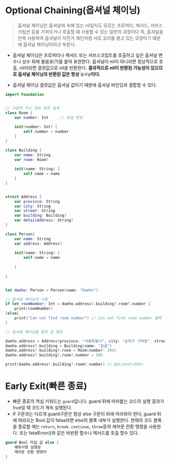 #  Optional Chaining(옵셔널 체이닝)

> 옵셔널 체이닝은 옵셔널에 속해 있는 nil일지도 모르는 프로퍼티, 메서드, 서브스크립션 등을 가져오거나 호출할 떄 사용할 수 있는 일련의 과정이다
> 즉, 옵셔널을 반복 사용하여 옵셔널이 자전거 체인처럼 서로 꼬리를 물고 있는 모양이기 떄문에 옵셔널 체이닝이라고 부른다.

- 옵셔널 체이닝은 프로퍼티나 메서드 또는 서브스크립트를 호출하고 싶은 옵셔널 변수나 상수 뒤에 물음표(?)를 붙혀 표현한다. 옵셔널이 nil이 아니라면 정상적으로 호출, nil이라면 결괏값으로 nil을 반환한다.
  **결과적으로 nil이 반환된 가능성이 있으므로 옵셔널 체이닝의 반환된 값은 항상** `옵셔널`**이다.**

- 옵셔널 체이닝 결괏값은 옵셔널 값이기 때문에 옵셔널 바인딩과 결합할 수 있다.
  

```Swift
import Foundation


// 사람의 주소 정보 표현 설계
class Room {
    var number: Int     // 호실 번호
    
    init(number: Int) {
        self.number = number
    }
}

class Building {
    var name: String
    var room: Room?
    
    init(name: String) {
        self.name = name
    }
}


struct Address {
    var province: String
    var city: String
    var street: String
    var building: Building?
    var detailAddress: String?
}

class Person{
    var name: String
    var address: Address?
    
    init(name: String) {
        self.name = name
      
    }
    
}


let daeho: Person = Person(name: "Daeho")

// 옵셔널 체이닝의 사용
if let roomNumber: Int = daeho.address?.building?.room?.number {
    print(roomNumber)
}else{
    print("Can not find room number") // Can not find room number 출력
}

// 옵셔널 체이닝을 통한 값 할당

daeho.address = Address(province: "서울특별시", city: "송파구 가락동", street:"오금로", building: nil, detailAddress: nil)
daeho.address?.building = Building(name: "곰굴")
daeho.address?.building?.room = Room(number: 204)
daeho.address?.building?.room?.number = 505

print(daeho.address?.building?.room?.number) // Optional<505>

```

#  Early Exit(빠른 종료)
- 빠른 종료의 핵심 키워드는 `guard`입니다. guard 뒤에 따라붙는 코드의 실행 결과가 true일 때 코드가 계속 실행된다.
- if 구문과는 다르게 guard구문은 항상 else 구문이 뒤에 따라와아 한다, guard 뒤에 따라오는 Bool 값이 false라면 else의 블록 내부가 실행한다. 현재의 코드 블록을 종료할 때는 `return`, `break`. `continue`, `throw`등의 제어문 전환 명령을 사용한다. 또는 fatalError()와 같은 비반환 함수나 메서드를 호출 할수 있다.
```Swift
guard Bool 타입 값 else {
    예외사항 실행문
    제어문 전환 명령어
}
```
